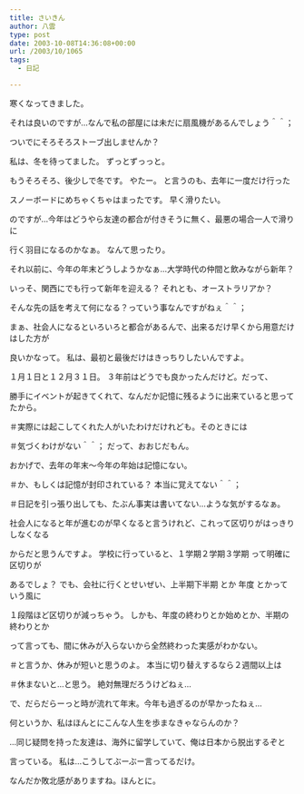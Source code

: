 ```yaml
---
title: さいきん
author: 八雲
type: post
date: 2003-10-08T14:36:08+00:00
url: /2003/10/1065
tags:
  - 日記

---
```

寒くなってきました。
  
それは良いのですが…なんで私の部屋には未だに扇風機があるんでしょう＾＾；
  
ついでにそろそろストーブ出しませんか？

私は、冬を待ってました。 ずっとずっっと。
  
もうそろそろ、後少しで冬です。 やたー。 と言うのも、去年に一度だけ行った
  
スノーボードにめちゃくちゃはまったです。 早く滑りたい。
  
のですが…今年はどうやら友達の都合が付きそうに無く、最悪の場合一人で滑りに
  
行く羽目になるのかなぁ。 なんて思ったり。
  
それ以前に、今年の年末どうしようかなぁ…大学時代の仲間と飲みながら新年？
  
いっそ、関西にでも行って新年を迎える？ それとも、オーストラリアか？
  
そんな先の話を考えて何になる？っていう事なんですがねぇ＾＾；
  
まぁ、社会人になるといろいろと都合があるんで、出来るだけ早くから用意だけはした方が
  
良いかなって。 私は、最初と最後だけはきっちりしたいんですよ。
  
１月１日と１２月３１日。 ３年前はどうでも良かったんだけど。だって、
  
勝手にイベントが起きてくれて、なんだか記憶に残るように出来ていると思ってたから。
  
＃実際には起こしてくれた人がいたわけだけれども。そのときには
  
＃気づくわけがない＾＾； だって、おおじだもん。
  
おかげで、去年の年末～今年の年始は記憶にない。
  
＃か、もしくは記憶が封印されている？ 本当に覚えてない＾＾；
  
＃日記を引っ張り出しても、たぶん事実は書いてない…ような気がするなぁ。

社会人になると年が進むのが早くなると言うけれど、これって区切りがはっきりしなくなる
  
からだと思うんですよ。 学校に行っていると、１学期２学期３学期 って明確に区切りが
  
あるでしょ？ でも、会社に行くとせいぜい、上半期下半期 とか 年度 とかっていう風に
  
１段階ほど区切りが減っちゃう。 しかも、年度の終わりとか始めとか、半期の終わりとか
  
って言っても、間に休みが入らないから全然終わった実感がわかない。
  
＃と言うか、休みが短いと思うのよ。 本当に切り替えするなら２週間以上は
  
＃休まないと…と思う。 絶対無理だろうけどねぇ…
  
で、だらだらーっと時が流れて年末。今年も過ぎるのが早かったねぇ…

何というか、私はほんとにこんな人生を歩まなきゃならんのか？
  
…同じ疑問を持った友達は、海外に留学していて、俺は日本から脱出するぞと
  
言っている。 私は…こうしてぶーぶー言ってるだけ。
  
なんだか敗北感がありますね。ほんとに。
